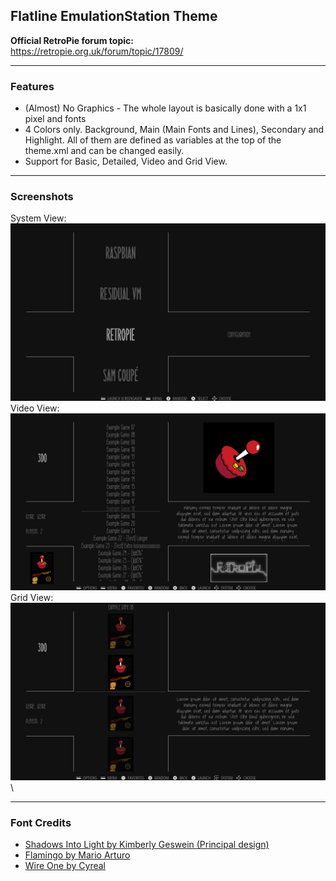 ## Flatline EmulationStation Theme

**Official RetroPie forum topic:** \
https://retropie.org.uk/forum/topic/17809/

---

### Features

* (Almost) No Graphics - The whole layout is basically done with a 1x1 pixel and fonts
* 4 Colors only. Background, Main (Main Fonts and Lines), Secondary and Highlight. All of them are defined as variables at the top of the theme.xml and can be changed easily.
* Support for Basic, Detailed, Video and Grid View.

---

### Screenshots
System View: \
![System](https://raw.githubusercontent.com/EctoOne/es-theme-flatline/master/_assets/preview/systemview.png) \
Video View: \
![Video](https://raw.githubusercontent.com/EctoOne/es-theme-flatline/master/_assets/preview/videoview.png) \
Grid View: \
![Grid](https://raw.githubusercontent.com/EctoOne/es-theme-flatline/master/_assets/preview/gridview.png) \

---

### Font Credits

* [Shadows Into Light by Kimberly Geswein (Principal design)](https://fonts.google.com/specimen/Shadows+Into+Light)
* [Flamingo by Mario Arturo](https://www.dafont.com/flamingo2.font)
* [Wire One by Cyreal](https://fonts.google.com/specimen/Wire+One)

